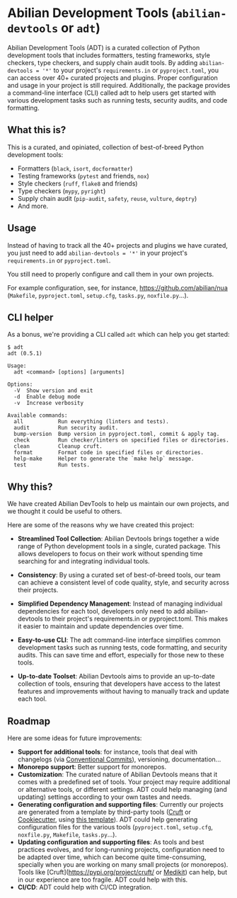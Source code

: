 Abilian Development Tools (`abilian-devtools` or `adt`)
=======================================================

Abilian Development Tools (ADT) is a curated collection of Python development tools that includes formatters, testing frameworks, style checkers, type checkers, and supply chain audit tools. By adding `abilian-devtools = '*'` to your project's `requirements.in` or `pyproject.toml`, you can access over 40+ curated projects and plugins. Proper configuration and usage in your project is still required. Additionally, the package provides a command-line interface (CLI) called adt to help users get started with various development tasks such as running tests, security audits, and code formatting.


What this is?
-------------

This is a curated, and opiniated, collection of best-of-breed Python development tools:

- Formatters (`black`, `isort`, `docformatter`)
- Testing frameworks (`pytest` and friends, `nox`)
- Style checkers (`ruff`, `flake8` and friends)
- Type checkers (`mypy`, `pyright`)
- Supply chain audit (`pip-audit`, `safety`, `reuse`, `vulture`, `deptry`)
- And more.



Usage
-----

Instead of having to track all the 40+ projects and plugins we have curated, you just need to add `abilian-devtools = '*'` in your project's `requirements.in` or `pyproject.toml`.

You still need to properly configure and call them in your own projects.

For example configuration, see, for instance, <https://github.com/abilian/nua> (`Makefile`, `pyproject.toml`, `setup.cfg`, `tasks.py`, `noxfile.py`...).


CLI helper
----------

As a bonus, we're providing a CLI called `adt` which can help you get started:

```
$ adt
adt (0.5.1)

Usage:
  adt <command> [options] [arguments]

Options:
  -V  Show version and exit
  -d  Enable debug mode
  -v  Increase verbosity

Available commands:
  all           Run everything (linters and tests).
  audit         Run security audit.
  bump-version  Bump version in pyproject.toml, commit & apply tag.
  check         Run checker/linters on specified files or directories.
  clean         Cleanup cruft.
  format        Format code in specified files or directories.
  help-make     Helper to generate the `make help` message.
  test          Run tests.
```


Why this?
---------

We have created Abilian DevTools to help us maintain our own projects, and we thought it could be useful to others.

Here are some of the reasons why we have created this project:

- **Streamlined Tool Collection**: Abilian Devtools brings together a wide range of Python development tools in a single, curated package. This allows developers to focus on their work without spending time searching for and integrating individual tools.

- **Consistency**: By using a curated set of best-of-breed tools, our team can achieve a consistent level of code quality, style, and security across their projects.

- **Simplified Dependency Management**: Instead of managing individual dependencies for each tool, developers only need to add abilian-devtools to their project's requirements.in or pyproject.toml. This makes it easier to maintain and update dependencies over time.

- **Easy-to-use CLI**: The adt command-line interface simplifies common development tasks such as running tests, code formatting, and security audits. This can save time and effort, especially for those new to these tools.

- **Up-to-date Toolset**: Abilian Devtools aims to provide an up-to-date collection of tools, ensuring that developers have access to the latest features and improvements without having to manually track and update each tool.

Roadmap
-------

Here are some ideas for future improvements:

- **Support for additional tools**: for instance, tools that deal with changelogs (via [Conventional Commits](https://www.conventionalcommits.org/)), versioning, documentation...
- **Monorepo support**: Better support for monorepos.
- **Customization**: The curated nature of Abilian Devtools means that it comes with a predefined set of tools. Your project may require additional or alternative tools, or different settings. ADT could help managing (and updating) settings according to your own tastes and needs.
- **Generating configuration and supporting files**: Currently our projects are generated from a template by third-party tools ([Cruft](https://pypi.org/project/cruft/) or [Cookiecutter](https://pypi.org/project/cookiecutter/), using [this template](https://github.com/abilian/cookiecutter-abilian-python)). ADT could help generating configuration files for the various tools (`pyproject.toml`, `setup.cfg`, `noxfile.py`, `Makefile`, `tasks.py`...).
- **Updating configuration and supporting files**: As tools and best practices evolves, and for long-running projects, configuration need to be adapted over time, which can become quite time-consuming, specially when you are working on many small projects (or monorepos). Tools like [Cruft](https://pypi.org/project/cruft/ or [Medikit](https://python-medikit.github.io/)) can help, but in our experience are too fragile. ADT could help with this.
- **CI/CD**: ADT could help with CI/CD integration.
